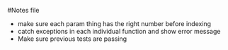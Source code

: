 #Notes file
- make sure each param thing has the right number before indexing
- catch exceptions in each individual function and show error message
- Make sure previous tests are passing